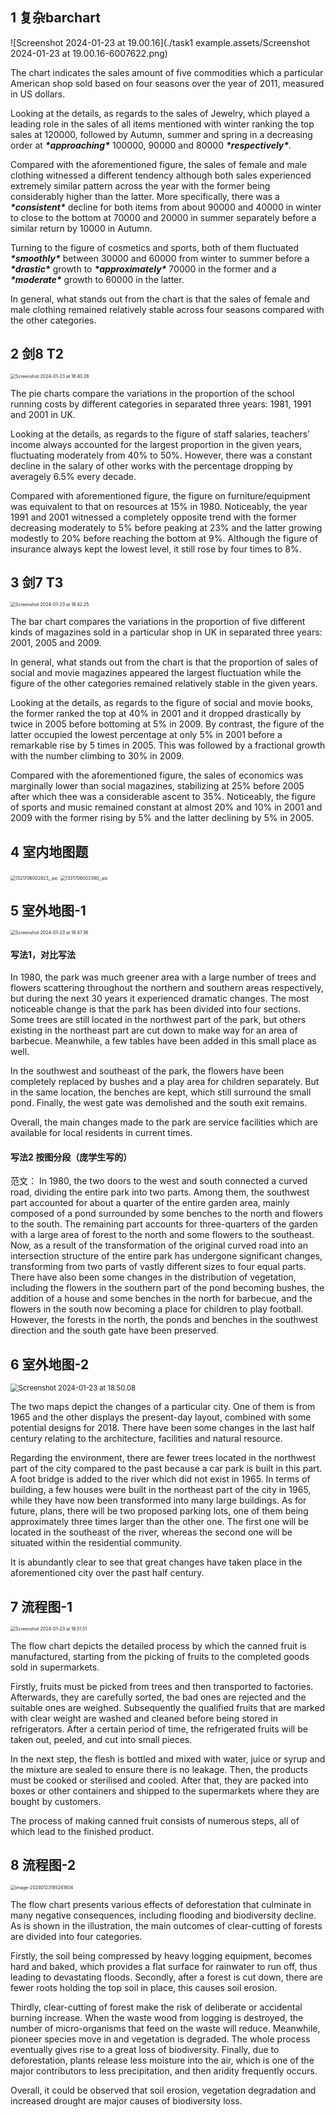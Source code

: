 ## 1 复杂barchart

![Screenshot 2024-01-23 at 19.00.16](./task1 example.assets/Screenshot 2024-01-23 at 19.00.16-6007622.png)

The chart indicates the sales amount of five commodities which a particular American shop sold based on four seasons over the year of 2011, measured in US dollars. 

 

Looking at the details, as regards to the sales of Jewelry, which played a leading role in the sales of all items mentioned with winter ranking the top sales at 120000, followed by Autumn, summer and spring in a decreasing order at ***\*approaching\**** 100000, 90000 and 80000 ***\*respectively\****. 

 

Compared with the aforementioned figure, the sales of female and male clothing witnessed a different tendency although both sales experienced extremely similar pattern across the year with the former being considerably higher than the latter. More specifically, there was a ***\*consistent\**** decline for both items from about 90000 and 40000 in winter to close to the bottom at 70000 and 20000 in summer separately before a similar return by 10000 in Autumn. 

 

Turning to the figure of cosmetics and sports, both of them fluctuated ***\*smoothly\**** between 30000 and 60000 from winter to summer before a ***\*drastic\**** growth to ***\*approximately\**** 70000 in the former and a ***\*moderate\**** growth to 60000 in the latter. 

 

In general, what stands out from the chart is that the sales of female and male clothing remained relatively stable across four seasons compared with the other categories. 



## 2 剑8 T2

<img src="./task1 example.assets/Screenshot 2024-01-23 at 18.40.26-6006437.png" alt="Screenshot 2024-01-23 at 18.40.26" style="zoom:50%;" />

The pie charts compare the variations in the proportion of the school running costs by different categories in separated three years: 1981, 1991 and 2001 in UK. 

Looking at the details, as regards to the figure of staff salaries, teachers’ income always accounted for the largest proportion in the given years, fluctuating moderately from 40% to 50%. However, there was a constant decline in the salary of other works with the percentage dropping by averagely 6.5% every decade. 

Compared with aforementioned figure, the figure on furniture/equipment was equivalent to that on resources at 15% in 1980. Noticeably, the year 1991 and 2001 witnessed a completely opposite trend with the former decreasing moderately to 5% before peaking at 23% and the latter growing modestly to 20% before reaching the bottom at 9%. Although the figure of insurance always kept the lowest level, it still rose by four times to 8%. 

## 3 剑7 T3 

<img src="./task1 example.assets/Screenshot 2024-01-23 at 18.42.25-6006552.png" alt="Screenshot 2024-01-23 at 18.42.25" style="zoom:50%;" />

The bar chart compares the variations in the proportion of five different kinds of magazines sold in a particular shop in UK in separated three years: 2001, 2005 and 2009. 

In general, what stands out from the chart is that the proportion of sales of social and movie magazines appeared the largest fluctuation while the figure of the other categories remained relatively stable in the given years. 

Looking at the details, as regards to the figure of social and movie books, the former ranked the top at 40% in 2001 and it dropped drastically by twice in 2005 before bottoming at 5% in 2009. By contrast, the figure of the latter occupied the lowest percentage at only 5% in 2001 before a remarkable rise by 5 times in 2005. This was followed by a fractional growth with the number climbing to 30% in 2009.

Compared with the aforementioned figure, the sales of economics was marginally lower than social magazines, stabilizing at 25% before 2005 after which thee was a considerable ascent to 35%. Noticeably, the figure of sports and music remained constant at almost 20% and 10% in 2001 and 2009 with the former rising by 5% and the latter declining by 5% in 2005. 





## 4 室内地图题

<img src="./task1 example.assets/1321706002823_.pic.jpg" alt="1321706002823_.pic" style="zoom:50%;" />

<img src="./task1 example.assets/1331706003390_.pic-6006720.jpg" alt="1331706003390_.pic" style="zoom:50%;" />



## 5 室外地图-1

<img src="./task1 example.assets/Screenshot 2024-01-23 at 18.47.36-6006860.png" alt="Screenshot 2024-01-23 at 18.47.36" style="zoom:50%;" />

#### 写法1，对比写法

In 1980, the park was much greener area with a large number of trees and flowers scattering throughout the northern and southern areas respectively, but during the next 30 years it experienced dramatic changes. The most noticeable change is that the park has been divided into four sections. Some trees are still located in the northwest part of the park, but others existing in the northeast part are cut down to make way for an area of barbecue. Meanwhile, a few tables have been added in this small place as well.  

 In the southwest and southeast of the park, the flowers have been completely replaced by bushes and a play area for children separately. But in the same location, the benches are kept, which still surround the small pond. Finally, the west gate was demolished and the south exit remains. 

Overall, the main changes made to the park are service facilities which are available for local residents in current times. 

#### 写法2 按图分段（庞学生写的）

范文：
In 1980, the two doors to the west and south connected a curved road, dividing the entire park into two parts.
Among them, the southwest part accounted for about a quarter of the entire garden area, mainly composed of a pond surrounded by some benches to the north and flowers to the south. The remaining part accounts for three-quarters of the garden with a large area of forest to the north and some flowers to the southeast.
Now, as a result of the transformation of the original curved road into an intersection structure of the entire park has undergone significant changes, transforming from two parts of vastly different sizes to four equal parts. There have also been some changes in the distribution of vegetation, including the flowers in the southern part of the pond becoming bushes, the addition of a house and some benches in the north for barbecue, and the flowers in the south now becoming a place for children to play football.
However, the forests in the north, the ponds and benches in the southwest direction and the south gate have been preserved.



## 6 室外地图-2

<img src="./task1 example.assets/Screenshot 2024-01-23 at 18.50.08-6007013.png" alt="Screenshot 2024-01-23 at 18.50.08" style="zoom:80%;" />

The two maps depict the changes of a particular city. One of them is from 1965 and the other displays the present-day layout, combined with some potential designs for 2018. There have been some changes in the last half century relating to the architecture, facilities and natural resource. 

Regarding the environment, there are fewer trees located in the northwest part of the city compared to the past because a car park is built in this part. A foot bridge is added to the river which did not exist in 1965. In terms of building, a few houses were built in the northeast part of the city in 1965, while they have now been transformed into many large buildings. As for future, plans, there will be two proposed parking lots, one of them being approximately three times larger than the other one. The first one will be located in the southeast of the river, whereas the second one will be situated within the residential community. 

It is abundantly clear to see that great changes have taken place in the aforementioned city over the past half century. 



## 7 流程图-1

<img src="./task1 example.assets/Screenshot 2024-01-23 at 18.51.51-6007114.png" alt="Screenshot 2024-01-23 at 18.51.51" style="zoom:50%;" />

The flow chart depicts the detailed process by which the canned fruit is manufactured, starting from the picking of fruits to the completed goods sold in supermarkets. 

Firstly, fruits must be picked from trees and then transported to factories. Afterwards, they are carefully sorted, the bad ones are rejected and the suitable ones are weighed. Subsequently the qualified fruits that are marked with clear weight are washed and cleaned before being stored in refrigerators. After a certain period of time, the refrigerated fruits will be taken out, peeled, and cut into small pieces. 

In the next step, the flesh is bottled and mixed with water, juice or syrup and the mixture are sealed to ensure there is no leakage. Then, the products must be cooked or sterilised and cooled. After that, they are packed into boxes or other containers and shipped to the supermarkets where they are bought by customers. 

The process of making canned fruit consists of numerous steps, all of which lead to the finished product. 



## 8 流程图-2

<img src="./task1 example.assets/image-20240123185241804-6007164.png" alt="image-20240123185241804" style="zoom:50%;" />

The flow chart presents  various effects of deforestation that culminate in many negative consequences, including flooding and biodiversity decline. As is shown in the illustration, the main outcomes of clear-cutting of forests are divided into four categories. 

Firstly, the soil being compressed by heavy logging equipment, becomes hard and baked, which provides a flat surface for rainwater to run off, thus leading to devastating floods. Secondly, after a forest is cut down, there are fewer roots holding the top soil in place, this causes soil erosion. 

Thirdly, clear-cutting of forest make the risk of deliberate or accidental burning increase. When the waste wood from logging is destroyed, the number of micro-organisms that feed on the waste will reduce. Meanwhile, pioneer species move in and vegetation is degraded. The whole process eventually gives rise to a great loss of biodiversity. Finally, due to deforestation, plants release less moisture into the air, which is one of the major contributors to less precipitation, and then aridity frequently occurs. 

Overall, it could be observed that soil erosion, vegetation degradation and increased drought are major causes of biodiversity loss. 